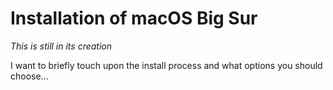 # Installation of macOS Big Sur

*This is still in its creation*

I want to briefly touch upon the install process and what options you should choose...
